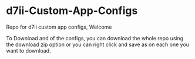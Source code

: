 # d7ii-Custom-App-Configs
Repo for d7ii custom app configs, 
Welcome 

To Download and of the configs, you can download the whole repo using the download zip option or you can right click and save as on each one you want to download.
